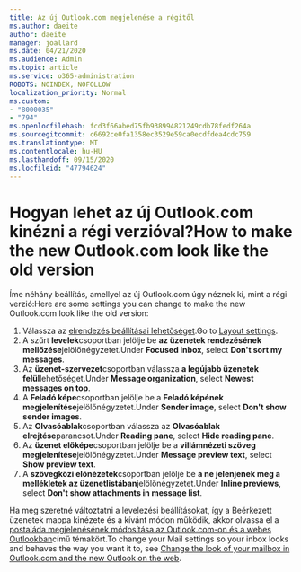 ```yaml
---
title: Az új Outlook.com megjelenése a régitől
ms.author: daeite
author: daeite
manager: joallard
ms.date: 04/21/2020
ms.audience: Admin
ms.topic: article
ms.service: o365-administration
ROBOTS: NOINDEX, NOFOLLOW
localization_priority: Normal
ms.custom:
- "8000035"
- "794"
ms.openlocfilehash: fcd3f66abed75fb938994821249cdb78fedf264a
ms.sourcegitcommit: c6692ce0fa1358ec3529e59ca0ecdfdea4cdc759
ms.translationtype: MT
ms.contentlocale: hu-HU
ms.lasthandoff: 09/15/2020
ms.locfileid: "47794624"
---
```

# <a name="how-to-make-the-new-outlookcom-look-like-the-old-version"></a><span data-ttu-id="73be6-102">Hogyan lehet az új Outlook.com kinézni a régi verzióval?</span><span class="sxs-lookup"><span data-stu-id="73be6-102">How to make the new Outlook.com look like the old version</span></span>

<span data-ttu-id="73be6-103">Íme néhány beállítás, amellyel az új Outlook.com úgy néznek ki, mint a régi verzió:</span><span class="sxs-lookup"><span data-stu-id="73be6-103">Here are some settings you can change to make the new Outlook.com look like the old version:</span></span>

1. <span data-ttu-id="73be6-104">Válassza az [elrendezés beállításai lehetőséget](https://outlook.live.com/mail/options/mail/layout).</span><span class="sxs-lookup"><span data-stu-id="73be6-104">Go to [Layout settings](https://outlook.live.com/mail/options/mail/layout).</span></span>
1. <span data-ttu-id="73be6-105">A szűrt **levelek**csoportban jelölje be **az üzenetek rendezésének mellőzése**jelölőnégyzetet.</span><span class="sxs-lookup"><span data-stu-id="73be6-105">Under **Focused inbox**, select **Don't sort my messages**.</span></span>
1. <span data-ttu-id="73be6-106">Az **üzenet-szervezet**csoportban válassza **a legújabb üzenetek felül**lehetőséget.</span><span class="sxs-lookup"><span data-stu-id="73be6-106">Under **Message organization**, select **Newest messages on top**.</span></span>
1. <span data-ttu-id="73be6-107">A **Feladó képe**csoportban jelölje be a **Feladó képének megjelenítése**jelölőnégyzetet.</span><span class="sxs-lookup"><span data-stu-id="73be6-107">Under **Sender image**, select **Don't show sender images**.</span></span>
1. <span data-ttu-id="73be6-108">Az **Olvasóablak**csoportban válassza az **Olvasóablak elrejtése**parancsot.</span><span class="sxs-lookup"><span data-stu-id="73be6-108">Under **Reading pane**, select **Hide reading pane**.</span></span>
1. <span data-ttu-id="73be6-109">Az **üzenet előképe**csoportban jelölje be a **villámnézeti szöveg megjelenítése**jelölőnégyzetet.</span><span class="sxs-lookup"><span data-stu-id="73be6-109">Under **Message preview text**, select **Show preview text**.</span></span>
1. <span data-ttu-id="73be6-110">A **szövegközi előnézetek**csoportban jelölje be **a ne jelenjenek meg a mellékletek az üzenetlistában**jelölőnégyzetet.</span><span class="sxs-lookup"><span data-stu-id="73be6-110">Under **Inline previews**, select **Don't show attachments in message list**.</span></span>

<span data-ttu-id="73be6-111">Ha meg szeretné változtatni a levelezési beállításokat, így a Beérkezett üzenetek mappa kinézete és a kívánt módon működik, akkor olvassa el a [postaláda megjelenésének módosítása az Outlook.com-on és a webes Outlookban](https://support.office.com/article/b41c2ecb-f23c-42b3-b7f8-659646d5e58c?wt.mc_id=Office_Outlook_com_Alchemy)című témakört.</span><span class="sxs-lookup"><span data-stu-id="73be6-111">To change your Mail settings so your inbox looks and behaves the way you want it to, see [Change the look of your mailbox in Outlook.com and the new Outlook on the web](https://support.office.com/article/b41c2ecb-f23c-42b3-b7f8-659646d5e58c?wt.mc_id=Office_Outlook_com_Alchemy).</span></span>